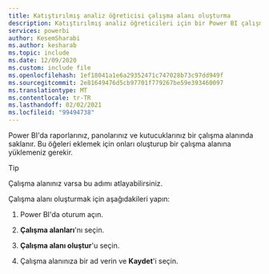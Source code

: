 ```yaml
---
title: Katıştırılmış analiz öğreticisi çalışma alanı oluşturma
description: Katıştırılmış analiz öğreticileri için bir Power BI çalışma alanı oluşturun.
services: powerbi
author: KesemSharabi
ms.author: kesharab
ms.topic: include
ms.date: 12/09/2020
ms.custom: include file
ms.openlocfilehash: 1ef18041a1e6a29352471c747028b73c97dd949f
ms.sourcegitcommit: 2e81649476d5cb97701f779267be59e393460097
ms.translationtype: MT
ms.contentlocale: tr-TR
ms.lasthandoff: 02/02/2021
ms.locfileid: "99494738"
---
```

Power BI'da raporlarınız, panolarınız ve kutucuklarınız bir çalışma alanında saklanır. Bu öğeleri eklemek için onları oluşturup bir çalışma alanına yüklemeniz gerekir.

>[!TIP]
>Çalışma alanınız varsa bu adımı atlayabilirsiniz.

Çalışma alanı oluşturmak için aşağıdakileri yapın:

1. Power BI'da oturum açın.

2. **Çalışma alanları**'nı seçin.

3. **Çalışma alanı oluştur**'u seçin.

4. Çalışma alanınıza bir ad verin ve **Kaydet**'i seçin.